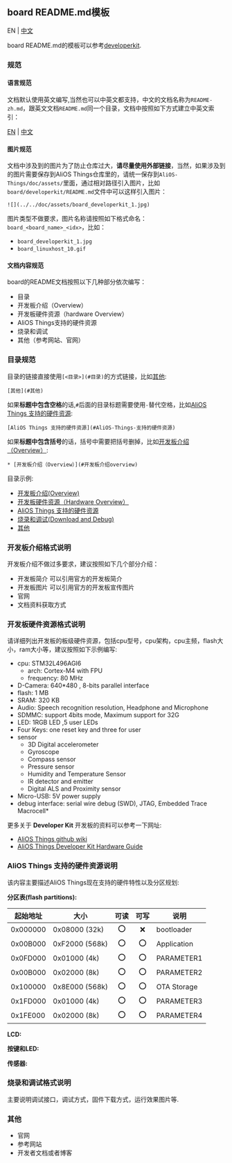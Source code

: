## board README.md模板

EN | [中文](./board_template-zh.md)

board README.md的模板可以参考[developerkit](../../board/developerkit/README.md).
### 规范

#### 语言规范

文档默认使用英文编写,当然也可以中英文都支持，中文的文档名称为`README-zh.md`，跟英文文档`README.md`同一个目录，文档中按照如下方式建立中英文索引：

[EN](README.md) | [中文](README-zh.md)

#### 图片规范

文档中涉及到的图片为了防止仓库过大，**请尽量使用外部链接**，当然，如果涉及到的图片需要保存到AliOS Things仓库里的，请统一保存到`AliOS-Things/doc/assets/`里面，通过相对路径引入图片，比如`board/developerkit/README.md`文件中可以这样引入图片：

`![](../../doc/assets/board_developerkit_1.jpg)`

图片类型不做要求，图片名称请按照如下格式命名：`board_<board_name>_<idx>`，比如：

* `board_developerkit_1.jpg`
* `board_linuxhost_10.gif`

#### 文档内容规范

board的README文档按照以下几种部分依次编写：

* 目录
* 开发板介绍（Overview）
* 开发板硬件资源（hardware Overview）
* AliOS Things支持的硬件资源
* 烧录和调试
* 其他（参考网站、官网）

### 目录规范

目录的链接直接使用`[<目录>](#目录)`的方式链接，比如[其他](#其他):

`[其他](#其他)`

如果**标题中包含空格**的话,`#`后面的目录标题需要使用`-`替代空格，比如[AliOS Things 支持的硬件资源](#AliOS-Things-支持的硬件资源):

`[AliOS Things 支持的硬件资源](#AliOS-Things-支持的硬件资源)`

如果**标题中包含括号**的话，括号中需要把括号删掉，比如[开发板介绍（Overview）](#开发板介绍overview):

`* [开发板介绍（Overview）](#开发板介绍overview)`

目录示例:

* [开发板介绍(Overview)](#开发板介绍overview)
* [开发板硬件资源（Hardware Overview）](#开发板硬件资源（Hardware-Overview）)
* [AliOS Things 支持的硬件资源](#AliOS-Things-支持的硬件资源)
* [烧录和调试(Download and Debug)](#烧录和调试（Download-and-Debug）)
* [其他](#其他)

### 开发板介绍格式说明

开发板介绍不做过多要求，建议按照如下几个部分介绍：
* 开发板简介
    可以引用官方的开发板简介
* 开发板图片
    可以引用官方的开发板宣传图片
* 官网
* 文档资料获取方式

### 开发板硬件资源格式说明

请详细列出开发板的板级硬件资源，包括cpu型号，cpu架构，cpu主频，flash大小，ram大小等，建议按照如下示例编写:

* cpu: STM32L496AGI6
    * arch: Cortex-M4 with FPU
    * frequency: 80 MHz
* D-Camera: 640*480 , 8-bits parallel interface
* flash: 1 MB
* SRAM: 320 KB
* Audio: Speech recognition resolution, Headphone and Microphone
* SDMMC: support 4bits mode, Maximum support for 32G
* LED: 1RGB LED ,5 user LEDs
* Four Keys: one reset key and three for user
* sensor
    * 3D Digital accelerometer
    * Gyroscope
    * Compass sensor
    * Pressure sensor
    * Humidity and Temperature Sensor
    * IR detector and emitter
    * Digital ALS and Proximity sensor
* Micro-USB: 5V power supply
* debug interface: serial wire debug (SWD), JTAG, Embedded Trace Macrocell*

更多关于 **Developer Kit** 开发板的资料可以参考一下网址:
- [AliOS Things github wiki](https://github.com/alibaba/AliOS-Things/wiki)
- [AliOS Things Developer Kit Hardware Guide](https://github.com/alibaba/AliOS-Things/wiki/AliOS-Things-Developer-Kit-Hardware-Guide)

### AliOS Things 支持的硬件资源说明
该内容主要描述AliOS Things现在支持的硬件特性以及分区规划:

**分区表(flash partitions):**

|起始地址    |大小            |可读|可写|说明       |
|-----------|---------------|:-:|:-:|-----------|
|0x000000   |0x08000 (32k)  |:o:|:x:|bootloader |
|0x00B000   |0xF2000 (568k) |:o:|:o:|Application|
|0x0FD000   |0x01000 (4k)   |:o:|:o:|PARAMETER1 |
|0x00B000   |0x02000 (8k)   |:o:|:o:|PARAMETER2 |
|0x100000   |0x8E000 (568k) |:o:|:o:|OTA Storage|
|0x1FD000   |0x01000 (4k)   |:o:|:o:|PARAMETER3 |
|0x1FE000   |0x02000 (8k)   |:o:|:o:|PARAMETER4 |

**LCD:**

**按键和LED:**

**传感器:**

### 烧录和调试格式说明

主要说明调试接口，调试方式，固件下载方式，运行效果图片等.

### 其他
* 官网
* 参考网站
* 开发者文档或者博客